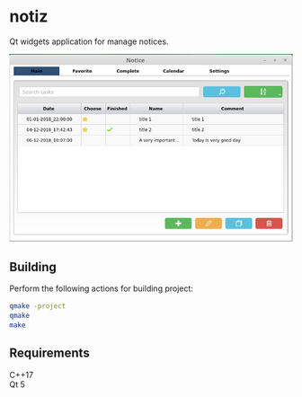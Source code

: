 # notiz

Qt widgets application for manage notices.

![List of notices](files/notiz_1.png "Notiz")

## Building
Perform the following actions for building project:

```bash
qmake -project
qmake
make
```

## Requirements
C++17 <br/>
Qt 5<br/>
